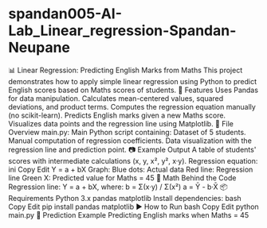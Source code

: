 # spandan005-AI-Lab_Linear_regression-Spandan-Neupane

📊 Linear Regression: Predicting English Marks from Maths This project demonstrates how to apply simple linear regression using Python to predict English scores based on Maths scores of students.
🚀 Features Uses Pandas for data manipulation.
Calculates mean-centered values, squared deviations, and product terms.
Computes the regression equation manually (no scikit-learn).
Predicts English marks given a new Maths score.
Visualizes data points and the regression line using Matplotlib.
📁 File Overview main.py: Main Python script containing:
Dataset of 5 students.
Manual computation of regression coefficients.
Data visualization with the regression line and prediction point.
📷 Example Output A table of students' scores with intermediate calculations (x, y, x², y², x·y).
Regression equation:
ini Copy Edit Y = a + bX Graph:
Blue dots: Actual data
Red line: Regression line
Green X: Predicted value for Maths = 45
🧠 Math Behind the Code Regression line: Y = a + bX, where:
b = Σ(x·y) / Σ(x²)
a = Ȳ - b·X̄
📦 Requirements Python 3.x
pandas
matplotlib
Install dependencies:
bash Copy Edit pip install pandas matplotlib ▶️ How to Run bash Copy Edit python main.py 📌 Prediction Example Predicting English marks when Maths = 45
